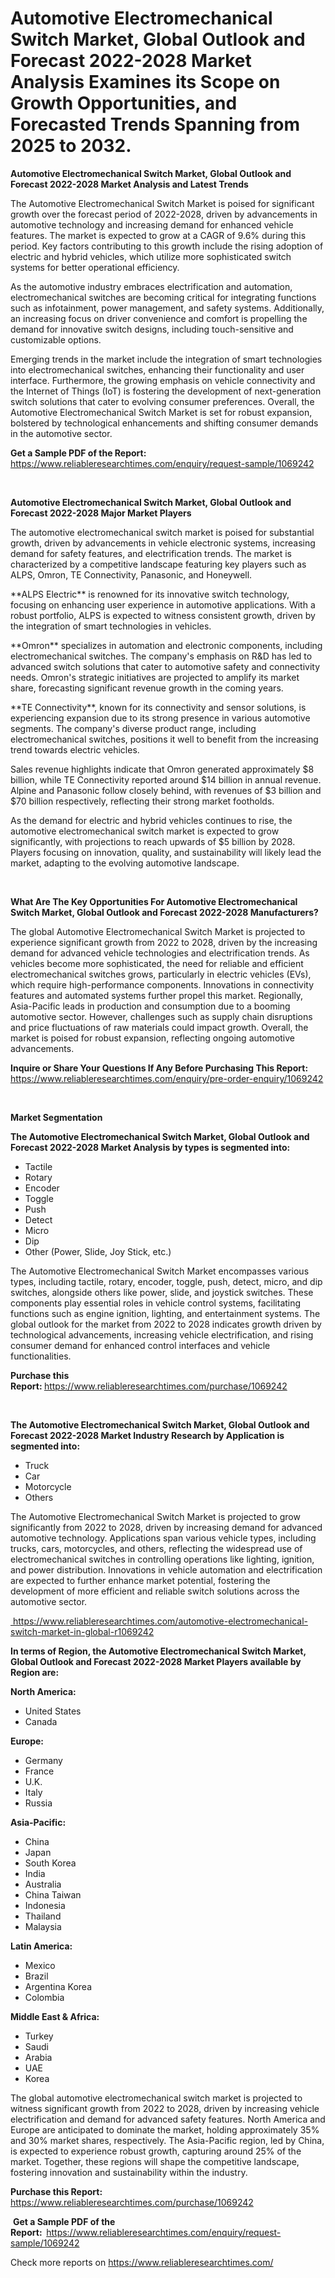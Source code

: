 <p><h1>Automotive Electromechanical Switch Market, Global Outlook and Forecast 2022-2028 Market Analysis Examines its Scope on Growth Opportunities, and Forecasted Trends Spanning from 2025 to 2032.</h1></p><p><strong>Automotive Electromechanical Switch Market, Global Outlook and Forecast 2022-2028 Market Analysis and Latest Trends</strong></p>
<p><p>The Automotive Electromechanical Switch Market is poised for significant growth over the forecast period of 2022-2028, driven by advancements in automotive technology and increasing demand for enhanced vehicle features. The market is expected to grow at a CAGR of 9.6% during this period. Key factors contributing to this growth include the rising adoption of electric and hybrid vehicles, which utilize more sophisticated switch systems for better operational efficiency.</p><p>As the automotive industry embraces electrification and automation, electromechanical switches are becoming critical for integrating functions such as infotainment, power management, and safety systems. Additionally, an increasing focus on driver convenience and comfort is propelling the demand for innovative switch designs, including touch-sensitive and customizable options.</p><p>Emerging trends in the market include the integration of smart technologies into electromechanical switches, enhancing their functionality and user interface. Furthermore, the growing emphasis on vehicle connectivity and the Internet of Things (IoT) is fostering the development of next-generation switch solutions that cater to evolving consumer preferences. Overall, the Automotive Electromechanical Switch Market is set for robust expansion, bolstered by technological enhancements and shifting consumer demands in the automotive sector.</p></p>
<p><strong>Get a Sample PDF of the Report:&nbsp;</strong> <a href="https://www.reliableresearchtimes.com/enquiry/request-sample/1069242?utm_campaign=2934&utm_medium=2&utm_source=Github&utm_content=ia&utm_term=21032025&utm_id=automotive-electromechanical-switch-market-global-outlook-and-forecast-2022-2028">https://www.reliableresearchtimes.com/enquiry/request-sample/1069242</a></p>
<p>&nbsp;</p>
<p><strong>Automotive Electromechanical Switch Market, Global Outlook and Forecast 2022-2028 Major Market Players</strong></p>
<p><p>The automotive electromechanical switch market is poised for substantial growth, driven by advancements in vehicle electronic systems, increasing demand for safety features, and electrification trends. The market is characterized by a competitive landscape featuring key players such as ALPS, Omron, TE Connectivity, Panasonic, and Honeywell.</p><p>**ALPS Electric** is renowned for its innovative switch technology, focusing on enhancing user experience in automotive applications. With a robust portfolio, ALPS is expected to witness consistent growth, driven by the integration of smart technologies in vehicles.</p><p>**Omron** specializes in automation and electronic components, including electromechanical switches. The company's emphasis on R&D has led to advanced switch solutions that cater to automotive safety and connectivity needs. Omron's strategic initiatives are projected to amplify its market share, forecasting significant revenue growth in the coming years.</p><p>**TE Connectivity**, known for its connectivity and sensor solutions, is experiencing expansion due to its strong presence in various automotive segments. The company's diverse product range, including electromechanical switches, positions it well to benefit from the increasing trend towards electric vehicles.</p><p>Sales revenue highlights indicate that Omron generated approximately $8 billion, while TE Connectivity reported around $14 billion in annual revenue. Alpine and Panasonic follow closely behind, with revenues of $3 billion and $70 billion respectively, reflecting their strong market footholds.</p><p>As the demand for electric and hybrid vehicles continues to rise, the automotive electromechanical switch market is expected to grow significantly, with projections to reach upwards of $5 billion by 2028. Players focusing on innovation, quality, and sustainability will likely lead the market, adapting to the evolving automotive landscape.</p></p>
<p>&nbsp;</p>
<p><strong>What Are The Key Opportunities For Automotive Electromechanical Switch Market, Global Outlook and Forecast 2022-2028 Manufacturers?</strong></p>
<p><p>The global Automotive Electromechanical Switch Market is projected to experience significant growth from 2022 to 2028, driven by the increasing demand for advanced vehicle technologies and electrification trends. As vehicles become more sophisticated, the need for reliable and efficient electromechanical switches grows, particularly in electric vehicles (EVs), which require high-performance components. Innovations in connectivity features and automated systems further propel this market. Regionally, Asia-Pacific leads in production and consumption due to a booming automotive sector. However, challenges such as supply chain disruptions and price fluctuations of raw materials could impact growth. Overall, the market is poised for robust expansion, reflecting ongoing automotive advancements.</p></p>
<p><strong>Inquire or Share Your Questions If Any Before Purchasing This Report:</strong> <a href="https://www.reliableresearchtimes.com/enquiry/pre-order-enquiry/1069242?utm_campaign=2934&utm_medium=2&utm_source=Github&utm_content=ia&utm_term=21032025&utm_id=automotive-electromechanical-switch-market-global-outlook-and-forecast-2022-2028">https://www.reliableresearchtimes.com/enquiry/pre-order-enquiry/1069242</a></p>
<p>&nbsp;</p>
<p><strong>Market Segmentation</strong></p>
<p><strong>The Automotive Electromechanical Switch Market, Global Outlook and Forecast 2022-2028 Market Analysis by types is segmented into:</strong></p>
<p><ul><li>Tactile</li><li>Rotary</li><li>Encoder</li><li>Toggle</li><li>Push</li><li>Detect</li><li>Micro</li><li>Dip</li><li>Other (Power, Slide, Joy Stick, etc.)</li></ul></p>
<p><p>The Automotive Electromechanical Switch Market encompasses various types, including tactile, rotary, encoder, toggle, push, detect, micro, and dip switches, alongside others like power, slide, and joystick switches. These components play essential roles in vehicle control systems, facilitating functions such as engine ignition, lighting, and entertainment systems. The global outlook for the market from 2022 to 2028 indicates growth driven by technological advancements, increasing vehicle electrification, and rising consumer demand for enhanced control interfaces and vehicle functionalities.</p></p>
<p><strong>Purchase this Report:&nbsp;</strong><a href="https://www.reliableresearchtimes.com/purchase/1069242?utm_campaign=2934&utm_medium=2&utm_source=Github&utm_content=ia&utm_term=21032025&utm_id=automotive-electromechanical-switch-market-global-outlook-and-forecast-2022-2028">https://www.reliableresearchtimes.com/purchase/1069242</a></p>
<p>&nbsp;</p>
<p><strong>The Automotive Electromechanical Switch Market, Global Outlook and Forecast 2022-2028 Market Industry Research by Application is segmented into:</strong></p>
<p><ul><li>Truck</li><li>Car</li><li>Motorcycle</li><li>Others</li></ul></p>
<p><p>The Automotive Electromechanical Switch Market is projected to grow significantly from 2022 to 2028, driven by increasing demand for advanced automotive technology. Applications span various vehicle types, including trucks, cars, motorcycles, and others, reflecting the widespread use of electromechanical switches in controlling operations like lighting, ignition, and power distribution. Innovations in vehicle automation and electrification are expected to further enhance market potential, fostering the development of more efficient and reliable switch solutions across the automotive sector.</p></p>
<p><a href="https://www.reliableresearchtimes.com/automotive-electromechanical-switch-market-in-global-r1069242?utm_campaign=2934&utm_medium=2&utm_source=Github&utm_content=ia&utm_term=21032025&utm_id=automotive-electromechanical-switch-market-global-outlook-and-forecast-2022-2028">&nbsp;https://www.reliableresearchtimes.com/automotive-electromechanical-switch-market-in-global-r1069242</a></p>
<p><strong>In terms of Region, the Automotive Electromechanical Switch Market, Global Outlook and Forecast 2022-2028 Market Players available by Region are:</strong></p>
<p>
    <p> <strong> North America: </strong>
        <ul>
            <li>United States</li>
            <li>Canada</li>
        </ul>
        </p> 
    <p> <strong> Europe: </strong>
        <ul>
            <li>Germany</li>
            <li>France</li>
            <li>U.K.</li>
            <li>Italy</li>
            <li>Russia</li>
        </ul>
        </p> 
    <p> <strong> Asia-Pacific: </strong>
        <ul>
            <li>China</li>
            <li>Japan</li>
            <li>South Korea</li>
            <li>India</li>
            <li>Australia</li>
            <li>China Taiwan</li>
            <li>Indonesia</li>
            <li>Thailand</li>
            <li>Malaysia</li>
        </ul>
        </p> 
    <p> <strong> Latin America: </strong>
        <ul>
            <li>Mexico</li>
            <li>Brazil</li>
            <li>Argentina Korea</li>
            <li>Colombia</li>
        </ul>
        </p> 
    <p> <strong> Middle East & Africa: </strong>
        <ul>
            <li>Turkey</li>
            <li>Saudi</li>
            <li>Arabia</li>
            <li>UAE</li>
            <li>Korea</li>
        </ul>
    </p>
    </p>
<p><p>The global automotive electromechanical switch market is projected to witness significant growth from 2022 to 2028, driven by increasing vehicle electrification and demand for advanced safety features. North America and Europe are anticipated to dominate the market, holding approximately 35% and 30% market shares, respectively. The Asia-Pacific region, led by China, is expected to experience robust growth, capturing around 25% of the market. Together, these regions will shape the competitive landscape, fostering innovation and sustainability within the industry.</p></p>
<p><strong>Purchase this Report: </strong><a href="https://www.reliableresearchtimes.com/purchase/1069242?utm_campaign=2934&utm_medium=2&utm_source=Github&utm_content=ia&utm_term=21032025&utm_id=automotive-electromechanical-switch-market-global-outlook-and-forecast-2022-2028">https://www.reliableresearchtimes.com/purchase/1069242</a></p>
<p>&nbsp;<strong>Get a Sample PDF of the Report:&nbsp;&nbsp;</strong><a href="https://www.reliableresearchtimes.com/enquiry/request-sample/1069242?utm_campaign=2934&utm_medium=2&utm_source=Github&utm_content=ia&utm_term=21032025&utm_id=automotive-electromechanical-switch-market-global-outlook-and-forecast-2022-2028">https://www.reliableresearchtimes.com/enquiry/request-sample/1069242</a></p>
<p><strong></strong></p>
<p>Check more reports on <a href="https://www.reliableresearchtimes.com/?utm_campaign=2934&utm_medium=2&utm_source=Github&utm_content=ia&utm_term=21032025&utm_id=automotive-electromechanical-switch-market-global-outlook-and-forecast-2022-2028">https://www.reliableresearchtimes.com/</a></p>